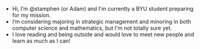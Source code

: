 - Hi, I’m @stamphen (or Adam) and I'm currently a BYU student preparing for my mission. 
- I’m considering majoring in strategic management and minoring in both computer science and mathematics, but I'm not totally sure yet. 
- I love reading and being outside and would love to meet new people and learn as much as I can!

<!---
stamphen/stamphen is a ✨ special ✨ repository because its `README.md` (this file) appears on your GitHub profile.
You can click the Preview link to take a look at your changes.
--->
